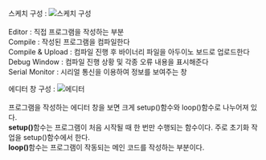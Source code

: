 스케치 구성 
: ![스케치 구성](https://user-images.githubusercontent.com/59801728/73820639-8892a580-4835-11ea-8c0a-8bdbe60f6c8e.PNG)<br><br>
Editor : 직접 프로그램을 작성하는 부분<br>
Compile : 작성된 프로그램을 컴파일한다<br>
Compile & Upload : 컴파일 진행 후 바이너리 파일을 아두이노 보드로 업로드한다<br>
Debug Window : 컴파일 진행 상황 및 각종 오류 내용을 표시해준다<br>
Serial Monitor : 시리얼 통신을 이용하여 정보를 보여주는 창


에디터 창 구성
: ![에디터](https://user-images.githubusercontent.com/59801728/73820865-0951a180-4836-11ea-8c68-26439f081e75.PNG)<br><br>
프로그램을 작성하는 에디터 창을 보면 크게 setup()함수와 loop()함수로 나누어져 있다.<br>
<b>setup()</b>함수는 프로그램이 처음 시작될 때 한 번만 수행되는 함수이다. 주로 초기화 작업을 setup()함수에서 한다.<br>
<b>loop()</b>함수는 프로그램이 작동되는 메인 코드를 작성하는 부분이다.

